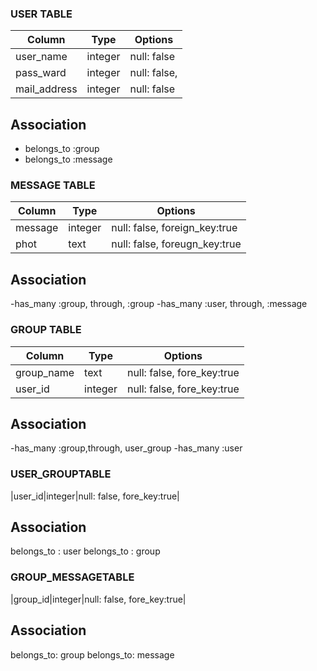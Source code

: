 
### USER TABLE
|Column|Type|Options|
|------|----|-------|
|user_name|integer|null: false|
|pass_ward|integer|null: false,|
|mail_address|integer|null: false|
## Association
- belongs_to :group
- belongs_to :message

### MESSAGE TABLE
|Column|Type|Options|
|------|----|-------|
|message|integer|null: false, foreign_key:true|
|phot|text|null: false, foreugn_key:true|
## Association
-has_many :group, through,  :group
-has_many :user, through,  :message

### GROUP TABLE
|Column|Type|Options|
|------|----|-------|
|group_name|text|null: false, fore_key:true|
|user_id|integer|null: false, fore_key:true|
## Association
-has_many :group,through, user_group
-has_many :user

### USER_GROUPTABLE 
|user_id|integer|null: false, fore_key:true|
## Association
belongs_to : user
belongs_to : group  

### GROUP_MESSAGETABLE
|group_id|integer|null: false, fore_key:true|
## Association
belongs_to: group
belongs_to: message






